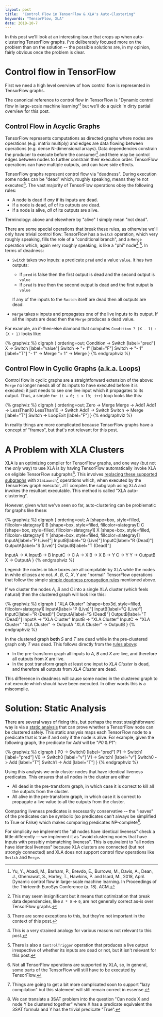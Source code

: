 ```yaml
---
layout: post
title:  "Control Flow in TensorFlow & XLA's Auto-Clustering"
keywords: "TensorFlow, XLA"
date: 2018-10-7
---
```


In this post we'll look at an interesting issue that crops up when auto-clustering TensorFlow graphs.  I've deliberately focused more on the problem than on the solution -- the possible solutions are, in my opinion, fairly obvious once the problem is clear.

# Control flow in TensorFlow

First we need a high level overview of how control flow is represented in TensorFlow graphs.

The canonical reference to control flow in TensorFlow is "Dynamic control flow in large-scale machine learning"[^paper] but we'll do a quick 'n dirty partial overview for this post.

[^paper]: Yu, Y., Abadi, M., Barham, P., Brevdo, E., Burrows, M., Davis, A., Dean, J., Ghemawat, S., Harley, T., Hawkins, P. and Isard, M., 2018, April. Dynamic control flow in large-scale machine learning. In Proceedings of the Thirteenth EuroSys Conference (p. 18). ACM.

## Control Flow in Acyclic Graphs

TensorFlow represents computations as directed graphs where nodes are operations (e.g. matrix multiply) and edges are data flowing between operations (e.g. dense N-dimensional arrays).  Data dependencies constrain the producer to execute before the consumer[^notanir] and there may be control edges between nodes to further constrain their execution order.  TensorFlow operations can have multiple outputs, and can have side effects.

[^notanir]: This may seem insignificant but it means that optimization that break data dependencies, like `A * 0` => `0`, are not generally correct as-is over TensorFlow graphs.

TensorFlow graphs represent control flow via "deadness".  During execution some nodes can be "dead" which, roughly speaking, means they're not executed[^transfernodes].  The vast majority of TensorFlow operations obey the following rules:<a name="deadnessrules"></a>

[^transfernodes]: There are some exceptions to this, but they're not important in the context of this post.

 * A node is dead if *any* if its inputs are dead.
 * If a node is dead, *all* of its outputs are dead.
 * If a node is alive, *all* of its outputs are alive.
 
Terminology: above and elsewhere by "alive" I simply mean "not dead".
 
There are some special operations that break these rules, as otherwise we'll only have trivial control flow:  TensorFlow has a `Switch` operation, which very roughly speaking, fills the role of a "conditional branch", and a `Merge` operation which, again very roughly speaking, is like a "phi" node[^strainedanalogy] [^controltrigger].  In terms of deadness:

[^controltrigger]: There is also a `ControlTrigger` operation that produces a live output irrespective of whether its inputs are dead or not, but it isn't relevant for this post.

[^strainedanalogy]:  This is a very strained analogy for various reasons not relevant to this post.

 * `Switch` takes two inputs: a predicate `pred` and a value `value`.  It has two outputs:
     - If `pred` is false then the first output is dead and the second output is `value`
     - If `pred` is true then the second output is dead and the first output is `value`

   If any of the inputs to the `Switch` itself are dead then all outputs are dead.
 * `Merge` takes `N` inputs and propagates one of the live inputs to its output.  If all the inputs are dead then the `Merge` produces a dead value.
 
For example, an if-then-else diamond that computes `Condition ? (X - 1) : (X + 1)` looks like:

{% graphviz %}
digraph {
  ordering=out;
  Condition -> Switch [label="pred"]
  X -> Switch [label="value"]
  Switch -> "+ 1" [label="F"]
  Switch -> "- 1" [label="T"]
  "- 1" -> Merge
  "+ 1" -> Merge
}
{% endgraphviz %}


## Control Flow in Cyclic Graphs (a.k.a. Loops)

Control flow in cyclic graphs are a straightforward extension of the above: `Merge` no longer needs all of its inputs to have executed before it is executed; it just needs to see one live input which it propagates to its output.  Thus, a simple `for (i = 0; i < 10; i++)` loop looks like this:

{% graphviz %}
digraph {
  ordering=out;
  Zero -> Merge
  Merge -> Add1
  Add1 -> LessThan10
  LessThan10 -> Switch
  Add1 -> Switch
  Switch -> Merge [label="T"]
  Switch -> LoopExit [label="F"]
}
{% endgraphviz %}


In reality things are more complicated because TensorFlow graphs have a concept of "frames", but that's not relevant for this post.

# A Problem with XLA Clusters

XLA is an optimizing compiler for TensorFlow graphs, and one way (but not the *only* way) to use XLA is by having TensorFlow automatically invoke XLA on eligible TensorFlow subgraphs[^notallops].  This involves [replacing these supported subgraphs](https://github.com/tensorflow/tensorflow/blob/d78b3484d4b98790c2d3a7c0d861487e2fcdefdf/tensorflow/compiler/jit/build_xla_launch_ops_pass.cc#L35) with `XlaLaunch`[^lazycompilation] operations which, when executed by the TensorFlow graph executor, JIT compiles the subgraph using XLA and invokes the resultant executable.  This method is called "XLA auto-clustering".

[^notallops]: Not all TensorFlow operations are supported by XLA, so, in general, some parts of the TensorFlow will still have to be executed by TensorFlow.

[^lazycompilation]:  Things are going to get a bit more complicated soon to support "lazy compilation" but this statement will still remain correct in essense.

However, given what we've seen so far, auto-clustering can be problematic for graphs like these:

{% graphviz %}
digraph {
  ordering=out;
  A [shape=box, style=filled, fillcolor=slategray1]
  B [shape=box, style=filled, fillcolor=slategray1]
  C [shape=box, style=filled, fillcolor=slategray1]
  X [shape=box, style=filled, fillcolor=slategray1]
  Y [shape=box, style=filled, fillcolor=slategray1]
  InputA[label="P (Live)"]
  InputB[label="Q (Live)"]
  InputC[label="R (Dead)"]
  OutputA[label="S (Live)"]
  OutputB[label="T (Dead)"]

  InputA -> A
  InputB -> B
  InputC -> C
  A -> X
  B -> X
  B -> Y
  C -> Y
  Y -> OutputB
  X -> OutputA
}
{% endgraphviz %}

Legend: the nodes in blue boxes are all compilable by XLA while the nodes in white ellipses are not.  _A_, _B_, _C_, _X_, _Y_ are "normal" TensorFlow operations that follow the simple [simple deadness propagation rules](#deadnessrules) mentioned above.

If we cluster the nodes _A_, _B_ and _C_ into a single XLA cluster (which feels natural) then the clustered graph will look like this:

{% graphviz %}
digraph {
  "XLA Cluster" [shape=box3d, style=filled, fillcolor=slategray1]
  InputA[label="P (Live)"]
  InputB[label="Q (Live)"]
  InputC[label="R (Dead)"]
  OutputA[label="S (Dead)"]
  OutputB[label="T (Dead)"]
  InputA -> "XLA Cluster"
  InputB -> "XLA Cluster"
  InputC -> "XLA Cluster"
  "XLA Cluster" -> OutputA
  "XLA Cluster" -> OutputB
}
{% endgraphviz %}

In the clustered graph **both** _S_ and _T_ are dead while in the pre-clustered graph only _T_ was dead. This follows directly from the [rules above](#deadnessrules): 

 * In the pre-transform graph all inputs to _A_, _B_ and _X_ are live, and therefore all outputs from _X_ are live.
 * In the post transform graph at least one input to _XLA Cluster_ is dead, and therefore all outputs from _XLA Cluster_ are dead.

This difference in deadness will cause some nodes in the clustered graph to not execute which should have been executed.  In other words this is a miscompile.

# Solution: Static Analysis

There are several ways of fixing this, but perhaps the most straightforward way is via a [static analysis](https://github.com/tensorflow/tensorflow/blob/6619dd5fdcad02f087f5758083e2585bdfef9e78/tensorflow/compiler/jit/deadness_analysis.h) that can prove whether a TensorFlow node can be clustered safely.  This static analysis maps each TensorFlow node to a predicate that is true if and only if the node is alive.  For example, given the following graph, the predicate for _Add_ will be "_P0_ & _P1_":

{% graphviz %}
digraph {
  P0 -> Switch0 [label="pred"]
  P1 -> Switch1 [label="pred"]
  V0 -> Switch0 [label="v"]
  V1 -> Switch1 [label="v"]
  Switch0 -> Add [label="T"]
  Switch1 -> Add [label="T"]
}
{% endgraphviz %}


Using this analysis we only cluster nodes that have identical liveness predicates.  This ensures that all nodes in the cluster are either

 * All dead in the pre-transform graph, in which case it is correct to kill all the outputs from the cluster.
 * All alive in the pre-transform graph, in which case it is correct to propagate a live value to all the outputs from the cluster.

Comparing liveness predicates is necessarily conservative -- the "leaves" of the predicates can be symbolic (so predicates can't always be simplified to True or False) which makes comparing predicates NP-complete[^npcomplete].

For simplicity we implement the "all nodes have identical liveness" check a little differently -- we implement it as "avoid clustering nodes that have inputs with possibly mismatching liveness".  This is equivalent to "all nodes have identical liveness" because XLA clusters are connected (but not strongly connected) and XLA does not support control flow operations like `Switch` and `Merge`.

[^npcomplete]:  We can translate a 3SAT problem into the question "Can node X and node Y be clustered together" where X has a predicate equivalent the 3SAT formula and Y has the trivial predicate "True".


